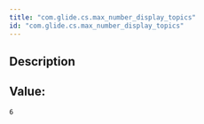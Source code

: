 ```yaml
---
title: "com.glide.cs.max_number_display_topics"
id: "com.glide.cs.max_number_display_topics"
---
```

## Description



## Value: 
```
6
```
